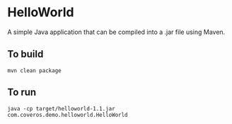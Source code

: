 HelloWorld
==============

A simple Java application that can be compiled into a .jar file using Maven.

To build
--------
    mvn clean package

To run
------
    java -cp target/helloworld-1.1.jar com.coveros.demo.helloworld.HelloWorld
